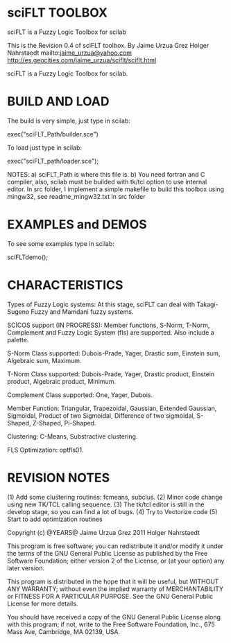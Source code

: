 # sciFLT TOOLBOX
sciFLT is a Fuzzy Logic Toolbox for scilab

This is the Revision 0.4 of sciFLT toolbox.
By Jaime Urzua Grez
   Holger Nahrstaedt
mailto:jaime_urzua@yahoo.com
http://es.geocities.com/jaime_urzua/sciflt/sciflt.html

sciFLT is a Fuzzy Logic Toolbox for scilab.

# BUILD AND LOAD
The build is very simple, just type in scilab:

 exec("sciFLT_Path/builder.sce")

 To load just type in scilab:
 
 exec("sciFLT_path/loader.sce");

 NOTES:
 a) sciFLT_Path is where this file is.
 b) You need fortran and C compiler, also, scilab must be builded with tk/tcl option to use internal editor.
    In src folder, I implement a simple makefile to build this toolbox using mingw32, see readme_mingw32.txt in src folder

# EXAMPLES and DEMOS
 To see some examples type in scilab:

 sciFLTdemo();

# CHARACTERISTICS
Types of Fuzzy Logic systems: At this stage, sciFLT can deal with Takagi-Sugeno Fuzzy and Mamdani fuzzy systems.

SCICOS support (IN PROGRESS): Member functions, S-Norm, T-Norm, Complement and Fuzzy Logic System (fls) are supported. Also include a palette.

S-Norm Class supported: Dubois-Prade, Yager, Drastic sum, Einstein sum, Algebraic sum, Maximum.

T-Norm Class supported: Dubois-Prade, Yager, Drastic product, Einstein product, Algebraic product, Minimum.

Complement Class supported: One, Yager, Dubois.

Member Function: Triangular, Trapezoidal, Gaussian, Extended Gaussian, Sigmoidal, Product of two Sigmoidal, Difference of two sigmoidal, S-Shaped, Z-Shaped, Pi-Shaped.

Clustering: C-Means, Substractive clustering.

FLS Optimization: optfls01.

# REVISION NOTES
 (1) Add some clustering routines: fcmeans, subclus.
 (2) Minor code change using new TK/TCL calling sequence.
 (3) The tk/tcl editor is still in the develop stage, so you can find a lot of bugs.
 (4) Try to Vectorize code
 (5) Start to add optimization routines

Copyright (c) @YEARS@ Jaime Urzua Grez
		2011 Holger Nahrstaedt
 
This program is free software; you can redistribute it and/or modify it under the terms of the GNU General Public License as published by the Free Software Foundation; either version 2 of the License, or (at your option) any later version.

This program is distributed in the hope that it will be useful, but WITHOUT ANY WARRANTY; without even the implied warranty of MERCHANTABILITY or FITNESS FOR A PARTICULAR PURPOSE.  See the GNU General Public License for more details.

You should have received a copy of the GNU General Public License along with this program; if not, write to the Free Software Foundation, Inc., 675 Mass Ave, Cambridge, MA 02139, USA.

